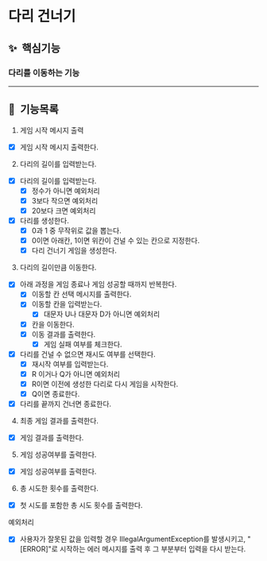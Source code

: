 # 다리 건너기

## ✨ &nbsp;핵심기능

### 다리를 이동하는 기능

---

## 📌 &nbsp;기능목록

1. 게임 시작 메시지 출력

- [x] 게임 시작 메시지 출력한다.

2. 다리의 길이를 입력받는다.

- [x] 다리의 길이를 입력받는다.
    - [x] 정수가 아니면 예외처리
    - [x] 3보다 작으면 예외처리
    - [x] 20보다 크면 예외처리
- [x] 다리를 생성한다.
    - [x] 0과 1 중 무작위로 값을 뽑는다.
    - [x] 0이면 아래칸, 1이면 위칸이 건널 수 있는 칸으로 지정한다.
    - [x] 다리 건너기 게임을 생성한다.

3. 다리의 길이만큼 이동한다.

- [x] 아래 과정을 게임 종료나 게임 성공할 때까지 반복한다.
    - [x] 이동할 칸 선택 메시지를 출력한다.
    - [x] 이동할 칸을 입력받는다.
        - [x] 대문자 U나 대문자 D가 아니면 예외처리
    - [x] 칸을 이동한다.
    - [x] 이동 결과를 출력한다.
        - [x] 게임 실패 여부를 체크한다.
- [x] 다리를 건널 수 없으면 재시도 여부를 선택한다.
    - [x] 재시작 여부를 입력받는다.
    - [x] R 이거나 Q가 아니면 예외처리
    - [x] R이면 이전에 생성한 다리로 다시 게임을 시작한다.
    - [x] Q이면 종료한다.
- [x] 다리를 끝까지 건너면 종료한다.

4. 최종 게임 결과를 출력한다.

- [x] 게임 결과를 출력한다.

5. 게임 성공여부를 출력한다.

- [x] 게임 성공여부를 출력한다.

6. 총 시도한 횟수를 출력한다.

- [x] 첫 시도를 포함한 총 시도 횟수를 출력한다.

예외처리

- [x] 사용자가 잘못된 값을 입력할 경우 IllegalArgumentException를 발생시키고, "[ERROR]"로 시작하는 에러 메시지를 출력 후 그 부분부터 입력을 다시 받는다.